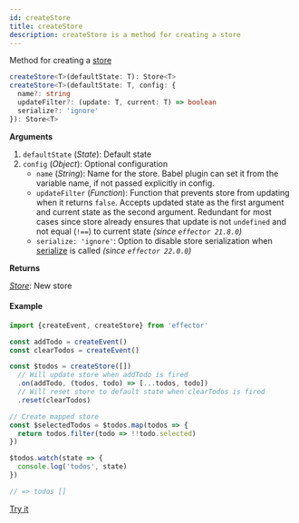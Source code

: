 ```yaml
---
id: createStore
title: createStore
description: createStore is a method for creating a store
---
```


Method for creating a [store](./Store.md)

```ts
createStore<T>(defaultState: T): Store<T>
createStore<T>(defaultState: T, config: {
  name?: string
  updateFilter?: (update: T, current: T) => boolean
  serialize?: 'ignore'
}): Store<T>
```

**Arguments**

1. `defaultState` (_State_): Default state
2. `config` (_Object_): Optional configuration
   - `name` (_String_): Name for the store. Babel plugin can set it from the variable name, if not passed explicitly in config.
   - `updateFilter` (_Function_): Function that prevents store from updating when it returns `false`. Accepts updated state as the first argument and current state as the second argument. Redundant for most cases since store already ensures that update is not `undefined` and not equal (`!==`) to current state _(since `effector 21.8.0`)_
   - `serialize: 'ignore'`: Option to disable store serialization when [serialize](./serialize.md) is called _(since `effector 22.0.0`)_

**Returns**

[_Store_](Store.md): New store

#### Example

```js
import {createEvent, createStore} from 'effector'

const addTodo = createEvent()
const clearTodos = createEvent()

const $todos = createStore([])
  // Will update store when addTodo is fired
  .on(addTodo, (todos, todo) => [...todos, todo])
  // Will reset store to default state when clearTodos is fired
  .reset(clearTodos)

// Create mapped store
const $selectedTodos = $todos.map(todos => {
  return todos.filter(todo => !!todo.selected)
})

$todos.watch(state => {
  console.log('todos', state)
})

// => todos []
```

[Try it](https://share.effector.dev/PCX0QT6d)
